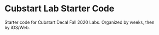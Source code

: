 # Cubstart Lab Starter Code
Starter code for Cubstart Decal Fall 2020 Labs. Organized by weeks, then by iOS/Web.
